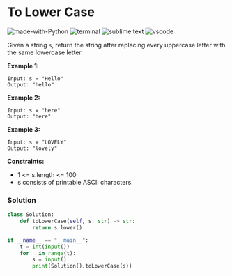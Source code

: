 # To Lower Case
![made-with-Python](https://img.shields.io/badge/Made%20with-Python-007396.svg)
![terminal](https://img.shields.io/badge/Windows%20Terminal-4D4D4D?logo=windows%20terminal&logoColor=white)
![sublime text](https://img.shields.io/badge/sublime_text-%23575757.svg?logo=sublime-text&logoColor=important)
![vscode](https://img.shields.io/badge/Visual_Studio_Code-0078D4?logo=visual%20studio%20code&logoColor=white)

Given a string `s`, return the string after replacing every uppercase letter with the same lowercase letter.

__Example 1:__
```
Input: s = "Hello"
Output: "hello"
```
__Example 2:__
```
Input: s = "here"
Output: "here"
```
__Example 3:__
```
Input: s = "LOVELY"
Output: "lovely"
```

__Constraints:__
- 1 <= s.length <= 100
- s consists of printable ASCII characters.
  
### Solution
```py
class Solution:
    def toLowerCase(self, s: str) -> str:
        return s.lower()

if __name__ == "__main__":
    t = int(input())
    for _ in range(t):
        s = input()
        print(Solution().toLowerCase(s))
```